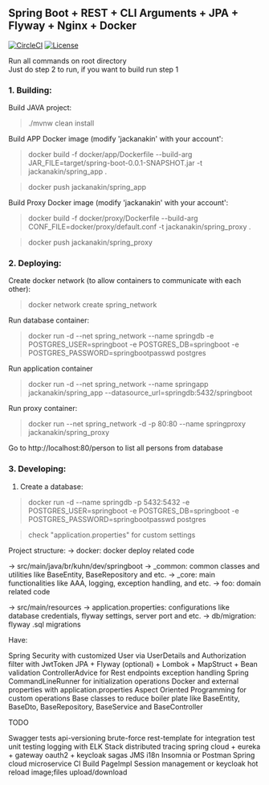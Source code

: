 ## Spring Boot + REST + CLI Arguments + JPA + Flyway + Nginx + Docker

[![CircleCI](https://dl.circleci.com/status-badge/img/gh/jackanakin/Spring-JPA-Flyway-Nginx-Docker/tree/main.svg?style=svg)](https://dl.circleci.com/status-badge/redirect/gh/jackanakin/Spring-JPA-Flyway-Nginx-Docker/tree/main)
[![License](https://img.shields.io/badge/License-Apache_2.0-blue.svg)](https://opensource.org/licenses/Apache-2.0)

Run all commands on root directory<br/>
Just do step 2 to run, if you want to build run step 1
<br/>
### 1. Building:
Build JAVA project:
>./mvnw clean install

Build APP Docker image (modify 'jackanakin' with your account':
>docker build -f docker/app/Dockerfile --build-arg JAR_FILE=target/spring-boot-0.0.1-SNAPSHOT.jar -t jackanakin/spring_app .

>docker push jackanakin/spring_app

Build Proxy Docker image (modify 'jackanakin' with your account':
>docker build -f docker/proxy/Dockerfile --build-arg CONF_FILE=docker/proxy/default.conf -t jackanakin/spring_proxy .

>docker push jackanakin/spring_proxy

### 2. Deploying:
Create docker network (to allow containers to communicate with each other):
>docker network create spring_network

Run database container:
>docker run -d --net spring_network --name springdb -e POSTGRES_USER=springboot -e POSTGRES_DB=springboot -e POSTGRES_PASSWORD=springbootpasswd postgres

Run application container 
>docker run -d --net spring_network --name springapp jackanakin/spring_app --datasource_url=springdb:5432/springboot

Run proxy container:
>docker run --net spring_network -d -p 80:80 --name springproxy jackanakin/spring_proxy

Go to http://localhost:80/person to list all persons from database

### 3. Developing:

1. Create a database:
> docker run -d --name springdb -p 5432:5432 -e POSTGRES_USER=springboot -e POSTGRES_DB=springboot -e POSTGRES_PASSWORD=springbootpasswd postgres

> check "application.properties" for custom settings

Project structure:
->  docker: docker deploy related code

->  src/main/java/br/kuhn/dev/springboot
->      _common: common classes and utilities like BaseEntity, BaseRepository and etc.
->      _core:   main functionalities like AAA, logging, exception handling, and etc.
->      foo:     domain related code

->  src/main/resources
->      application.properties: configurations like database credentials, flyway settings, server port and etc.
->      db/migration: flyway .sql migrations


Have:

Spring Security with customized User via UserDetails and Authorization filter with JwtToken
JPA + Flyway (optional) + Lombok + MapStruct + Bean validation
ControllerAdvice for Rest endpoints exception handling
Spring CommandLineRunner for initialization operations
Docker and external properties with application.properties
Aspect Oriented Programming for custom operations
Base classes to reduce boiler plate like BaseEntity, BaseDto, BaseRepository, BaseService and BaseController


TODO

Swagger
tests
api-versioning
brute-force
rest-template for integration test
unit testing
logging with ELK Stack
distributed tracing
spring cloud + eureka + gateway
oauth2 + keycloak
sagas
JMS
i18n
Insomnia or Postman
Spring cloud microservice
CI Build
PageImpl
Session management or keycloak
hot reload
image;files upload/download
